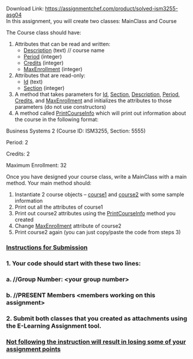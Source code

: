 Download Link: https://assignmentchef.com/product/solved-ism3255-asg04
<br>
In this assignment, you will create two classes: MainClass and Course

The Course class should have:

<ol>

 <li>Attributes that can be read and written:

  <ul>

   <li><u>Description</u> (text) // course name</li>

   <li><u>Period</u> (integer)</li>

   <li><u>Credits</u> (integer)</li>

   <li><u>MaxEnrollment</u> (integer)</li>

  </ul></li>

 <li>Attributes that are read-only:

  <ul>

   <li><u>Id</u> (text)</li>

   <li><u>Section</u> (integer)</li>

  </ul></li>

 <li>A method that takes parameters for <u>Id</u>, <u>Section</u>, <u>Description</u>, <u>Period</u>, <u>Credits</u>, and <u>MaxEnrollment</u> and initializes the attributes to those parameters (do not use constructors)</li>

 <li>A method called <u>PrintCourseInfo</u> which will print out information about the course in the following format:</li>

</ol>

Business Systems 2 (Course ID: ISM3255, Section: 5555)

Period: 2

Credits: 2

Maximum Enrollment: 32

Once you have designed your course class, write a MainClass with a main method. Your main method should:

<ol>

 <li>Instantiate 2 course objects – <u>course1</u> and <u>course2</u> with some sample information</li>

 <li>Print out all the attributes of course1</li>

 <li>Print out course2 attributes using the <u>PrintCourseInfo</u> method you created</li>

 <li>Change <u>MaxEnrollment</u> attribute of course2</li>

 <li>Print course2 again (you can just copy/paste the code from steps 3)</li>

</ol>

<h3><u>Instructions for Submission</u></h3>

<h3><u> </u></h3>

<h3>1.      Your code should start with these two lines:</h3>

<h3>a.       //Group Number: &lt;your group number&gt;</h3>

<h3>b.      //PRESENT Members &lt;members working on this assignment&gt;</h3>

<h3>2.      Submit both classes that you created as attachments using the E-Learning Assignment tool.</h3>

<h3></h3>

<h3><u>Not following the instruction will result in losing some of your assignment points</u></h3>

<u> </u>


